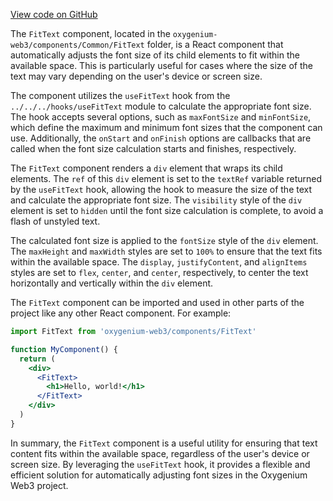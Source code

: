 [View code on GitHub](https://github.com/oxygenium/oxygenium-web3/.autodoc/docs/json/packages/web3-react/src/components/Common/FitText)

The `FitText` component, located in the `oxygenium-web3/components/Common/FitText` folder, is a React component that automatically adjusts the font size of its child elements to fit within the available space. This is particularly useful for cases where the size of the text may vary depending on the user's device or screen size.

The component utilizes the `useFitText` hook from the `../../../hooks/useFitText` module to calculate the appropriate font size. The hook accepts several options, such as `maxFontSize` and `minFontSize`, which define the maximum and minimum font sizes that the component can use. Additionally, the `onStart` and `onFinish` options are callbacks that are called when the font size calculation starts and finishes, respectively.

The `FitText` component renders a `div` element that wraps its child elements. The `ref` of this `div` element is set to the `textRef` variable returned by the `useFitText` hook, allowing the hook to measure the size of the text and calculate the appropriate font size. The `visibility` style of the `div` element is set to `hidden` until the font size calculation is complete, to avoid a flash of unstyled text.

The calculated font size is applied to the `fontSize` style of the `div` element. The `maxHeight` and `maxWidth` styles are set to `100%` to ensure that the text fits within the available space. The `display`, `justifyContent`, and `alignItems` styles are set to `flex`, `center`, and `center`, respectively, to center the text horizontally and vertically within the `div` element.

The `FitText` component can be imported and used in other parts of the project like any other React component. For example:

```jsx
import FitText from 'oxygenium-web3/components/FitText'

function MyComponent() {
  return (
    <div>
      <FitText>
        <h1>Hello, world!</h1>
      </FitText>
    </div>
  )
}
```

In summary, the `FitText` component is a useful utility for ensuring that text content fits within the available space, regardless of the user's device or screen size. By leveraging the `useFitText` hook, it provides a flexible and efficient solution for automatically adjusting font sizes in the Oxygenium Web3 project.
